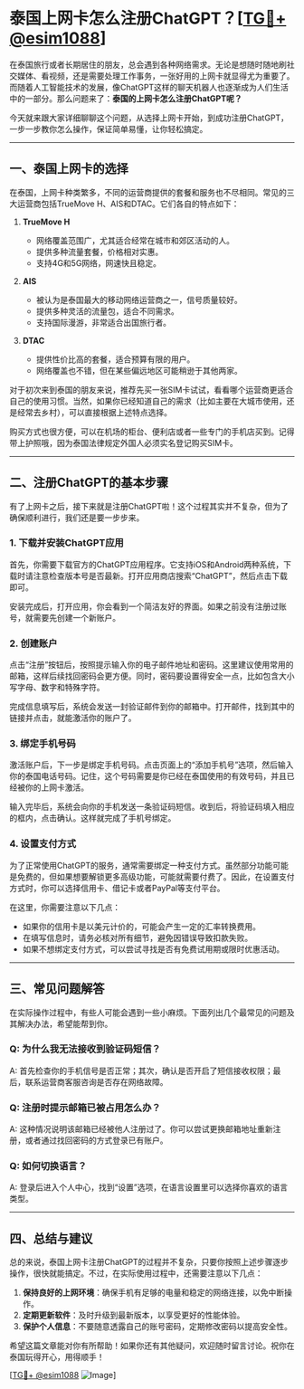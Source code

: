 # 泰国上网卡怎么注册ChatGPT？[[TG💪+ @esim1088](https://t.me/s/esim1088)]

在泰国旅行或者长期居住的朋友，总会遇到各种网络需求。无论是想随时随地刷社交媒体、看视频，还是需要处理工作事务，一张好用的上网卡就显得尤为重要了。而随着人工智能技术的发展，像ChatGPT这样的聊天机器人也逐渐成为人们生活中的一部分。那么问题来了：**泰国的上网卡怎么注册ChatGPT呢？**

今天就来跟大家详细聊聊这个问题，从选择上网卡开始，到成功注册ChatGPT，一步一步教你怎么操作，保证简单易懂，让你轻松搞定。

---

## 一、泰国上网卡的选择

在泰国，上网卡种类繁多，不同的运营商提供的套餐和服务也不尽相同。常见的三大运营商包括TrueMove H、AIS和DTAC。它们各自的特点如下：

1. **TrueMove H**
   - 网络覆盖范围广，尤其适合经常在城市和郊区活动的人。
   - 提供多种流量套餐，价格相对实惠。
   - 支持4G和5G网络，网速快且稳定。

2. **AIS**
   - 被认为是泰国最大的移动网络运营商之一，信号质量较好。
   - 提供多种灵活的流量包，适合不同需求。
   - 支持国际漫游，非常适合出国旅行者。

3. **DTAC**
   - 提供性价比高的套餐，适合预算有限的用户。
   - 网络覆盖也不错，但在某些偏远地区可能稍逊于其他两家。

对于初次来到泰国的朋友来说，推荐先买一张SIM卡试试，看看哪个运营商更适合自己的使用习惯。当然，如果你已经知道自己的需求（比如主要在大城市使用，还是经常去乡村），可以直接根据上述特点选择。

购买方式也很方便，可以在机场的柜台、便利店或者一些专门的手机店买到。记得带上护照哦，因为泰国法律规定外国人必须实名登记购买SIM卡。

---

## 二、注册ChatGPT的基本步骤

有了上网卡之后，接下来就是注册ChatGPT啦！这个过程其实并不复杂，但为了确保顺利进行，我们还是要一步步来。

### 1. 下载并安装ChatGPT应用

首先，你需要下载官方的ChatGPT应用程序。它支持iOS和Android两种系统，下载时请注意检查版本号是否最新。打开应用商店搜索“ChatGPT”，然后点击下载即可。

安装完成后，打开应用，你会看到一个简洁友好的界面。如果之前没有注册过账号，就需要先创建一个新账户。

### 2. 创建账户

点击“注册”按钮后，按照提示输入你的电子邮件地址和密码。这里建议使用常用的邮箱，这样后续找回密码会更方便。同时，密码要设置得安全一点，比如包含大小写字母、数字和特殊字符。

完成信息填写后，系统会发送一封验证邮件到你的邮箱中。打开邮件，找到其中的链接并点击，就能激活你的账户了。

### 3. 绑定手机号码

激活账户后，下一步是绑定手机号码。点击页面上的“添加手机号”选项，然后输入你的泰国电话号码。记住，这个号码需要是你已经在泰国使用的有效号码，并且已经被你的上网卡激活。

输入完毕后，系统会向你的手机发送一条验证码短信。收到后，将验证码填入相应的框内，点击确认。这样就完成了手机号绑定。

### 4. 设置支付方式

为了正常使用ChatGPT的服务，通常需要绑定一种支付方式。虽然部分功能可能是免费的，但如果想要解锁更多高级功能，可能就需要付费了。因此，在设置支付方式时，你可以选择信用卡、借记卡或者PayPal等支付平台。

在这里，你需要注意以下几点：
- 如果你的信用卡是以美元计价的，可能会产生一定的汇率转换费用。
- 在填写信息时，请务必核对所有细节，避免因错误导致扣款失败。
- 如果不想绑定支付方式，可以尝试寻找是否有免费试用期或限时优惠活动。

---

## 三、常见问题解答

在实际操作过程中，有些人可能会遇到一些小麻烦。下面列出几个最常见的问题及其解决办法，希望能帮到你。

### Q: 为什么我无法接收到验证码短信？
A: 首先检查你的手机信号是否正常；其次，确认是否开启了短信接收权限；最后，联系运营商客服咨询是否存在网络故障。

### Q: 注册时提示邮箱已被占用怎么办？
A: 这种情况说明该邮箱已经被他人注册过了。你可以尝试更换邮箱地址重新注册，或者通过找回密码的方式登录已有账户。

### Q: 如何切换语言？
A: 登录后进入个人中心，找到“设置”选项，在语言设置里可以选择你喜欢的语言类型。

---

## 四、总结与建议

总的来说，泰国上网卡注册ChatGPT的过程并不复杂，只要你按照上述步骤逐步操作，很快就能搞定。不过，在实际使用过程中，还需要注意以下几点：

1. **保持良好的上网环境**：确保手机有足够的电量和稳定的网络连接，以免中断操作。
2. **定期更新软件**：及时升级到最新版本，以享受更好的性能体验。
3. **保护个人信息**：不要随意透露自己的账号密码，定期修改密码以提高安全性。

希望这篇文章能对你有所帮助！如果你还有其他疑问，欢迎随时留言讨论。祝你在泰国玩得开心，用得顺手！

[[TG💪+ @esim1088](https://t.me/s/esim1088) ![Image](https://i.postimg.cc/4NQfJmqS/Snipaste-2025-05-13-00-14-12.png)]